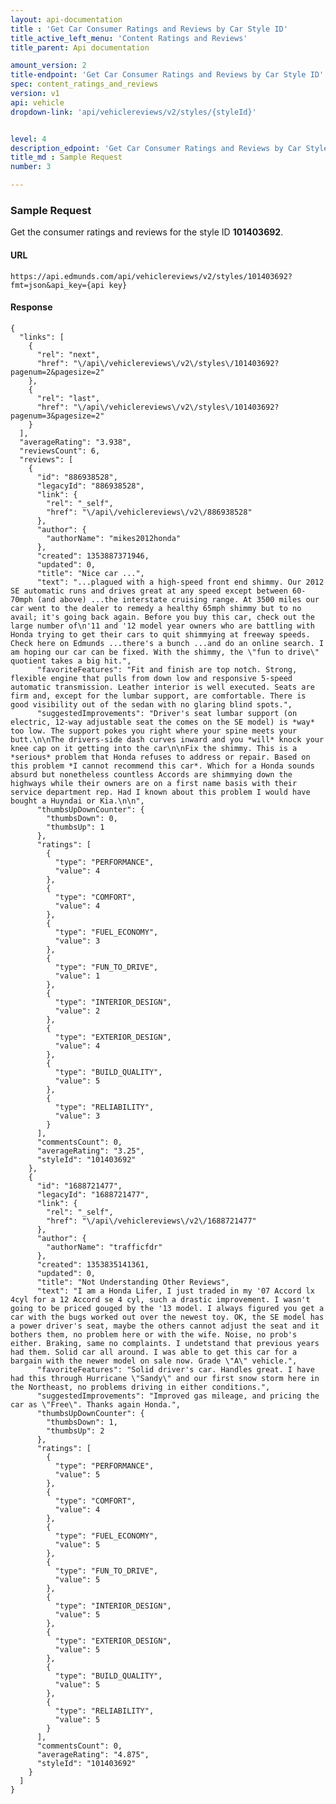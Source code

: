 ```yaml
---
layout: api-documentation
title : 'Get Car Consumer Ratings and Reviews by Car Style ID'
title_active_left_menu: 'Content Ratings and Reviews'
title_parent: Api documentation

amount_version: 2
title-endpoint: 'Get Car Consumer Ratings and Reviews by Car Style ID'
spec: content_ratings_and_reviews
version: v1
api: vehicle
dropdown-link: 'api/vehiclereviews/v2/styles/{styleId}'


level: 4
description_edpoint: 'Get Car Consumer Ratings and Reviews by Car Style ID'
title_md : Sample Request
number: 3

---
```


### Sample Request

Get the consumer ratings and reviews for the style ID **101403692**.

#### URL

	https://api.edmunds.com/api/vehiclereviews/v2/styles/101403692?fmt=json&api_key={api key}
	
#### Response

	{
	  "links": [
	    {
	      "rel": "next",
	      "href": "\/api\/vehiclereviews\/v2\/styles\/101403692?pagenum=2&pagesize=2"
	    },
	    {
	      "rel": "last",
	      "href": "\/api\/vehiclereviews\/v2\/styles\/101403692?pagenum=3&pagesize=2"
	    }
	  ],
	  "averageRating": "3.938",
	  "reviewsCount": 6,
	  "reviews": [
	    {
	      "id": "886938528",
	      "legacyId": "886938528",
	      "link": {
	        "rel": "_self",
	        "href": "\/api\/vehiclereviews\/v2\/886938528"
	      },
	      "author": {
	        "authorName": "mikes2012honda"
	      },
	      "created": 1353887371946,
	      "updated": 0,
	      "title": "Nice car ...",
	      "text": "...plagued with a high-speed front end shimmy. Our 2012 SE automatic runs and drives great at any speed except between 60-70mph (and above) ...the interstate cruising range. At 3500 miles our car went to the dealer to remedy a healthy 65mph shimmy but to no avail; it's going back again. Before you buy this car, check out the large number of\n'11 and '12 model year owners who are battling with Honda trying to get their cars to quit shimmying at freeway speeds. Check here on Edmunds ...there's a bunch ...and do an online search. I am hoping our car can be fixed. With the shimmy, the \"fun to drive\" quotient takes a big hit.",
	      "favoriteFeatures": "Fit and finish are top notch. Strong, flexible engine that pulls from down low and responsive 5-speed automatic transmission. Leather interior is well executed. Seats are firm and, except for the lumbar support, are comfortable. There is good visibility out of the sedan with no glaring blind spots.",
	      "suggestedImprovements": "Driver's seat lumbar support (on electric, 12-way adjustable seat the comes on the SE model) is *way* too low. The support pokes you right where your spine meets your butt.\n\nThe drivers-side dash curves inward and you *will* knock your knee cap on it getting into the car\n\nFix the shimmy. This is a *serious* problem that Honda refuses to address or repair. Based on this problem *I cannot recommend this car*. Which for a Honda sounds absurd but nonetheless countless Accords are shimmying down the highways while their owners are on a first name basis with their service department rep. Had I known about this problem I would have bought a Huyndai or Kia.\n\n",
	      "thumbsUpDownCounter": {
	        "thumbsDown": 0,
	        "thumbsUp": 1
	      },
	      "ratings": [
	        {
	          "type": "PERFORMANCE",
	          "value": 4
	        },
	        {
	          "type": "COMFORT",
	          "value": 4
	        },
	        {
	          "type": "FUEL_ECONOMY",
	          "value": 3
	        },
	        {
	          "type": "FUN_TO_DRIVE",
	          "value": 1
	        },
	        {
	          "type": "INTERIOR_DESIGN",
	          "value": 2
	        },
	        {
	          "type": "EXTERIOR_DESIGN",
	          "value": 4
	        },
	        {
	          "type": "BUILD_QUALITY",
	          "value": 5
	        },
	        {
	          "type": "RELIABILITY",
	          "value": 3
	        }
	      ],
	      "commentsCount": 0,
	      "averageRating": "3.25",
	      "styleId": "101403692"
	    },
	    {
	      "id": "1688721477",
	      "legacyId": "1688721477",
	      "link": {
	        "rel": "_self",
	        "href": "\/api\/vehiclereviews\/v2\/1688721477"
	      },
	      "author": {
	        "authorName": "trafficfdr"
	      },
	      "created": 1353835141361,
	      "updated": 0,
	      "title": "Not Understanding Other Reviews",
	      "text": "I am a Honda Lifer, I just traded in my '07 Accord lx 4cyl for a 12 Accord se 4 cyl, such a drastic improvement. I wasn't going to be priced gouged by the '13 model. I always figured you get a car with the bugs worked out over the newest toy. OK, the SE model has a power driver's seat, maybe the others cannot adjust the seat and it bothers them, no problem here or with the wife. Noise, no prob's either. Braking, same no complaints. I undetstand that previous years had them. Solid car all around. I was able to get this car for a bargain with the newer model on sale now. Grade \"A\" vehicle.",
	      "favoriteFeatures": "Solid driver's car. Handles great. I have had this through Hurricane \"Sandy\" and our first snow storm here in the Northeast, no problems driving in either conditions.",
	      "suggestedImprovements": "Improved gas mileage, and pricing the car as \"Free\". Thanks again Honda.",
	      "thumbsUpDownCounter": {
	        "thumbsDown": 1,
	        "thumbsUp": 2
	      },
	      "ratings": [
	        {
	          "type": "PERFORMANCE",
	          "value": 5
	        },
	        {
	          "type": "COMFORT",
	          "value": 4
	        },
	        {
	          "type": "FUEL_ECONOMY",
	          "value": 5
	        },
	        {
	          "type": "FUN_TO_DRIVE",
	          "value": 5
	        },
	        {
	          "type": "INTERIOR_DESIGN",
	          "value": 5
	        },
	        {
	          "type": "EXTERIOR_DESIGN",
	          "value": 5
	        },
	        {
	          "type": "BUILD_QUALITY",
	          "value": 5
	        },
	        {
	          "type": "RELIABILITY",
	          "value": 5
	        }
	      ],
	      "commentsCount": 0,
	      "averageRating": "4.875",
	      "styleId": "101403692"
	    }
	  ]
	}